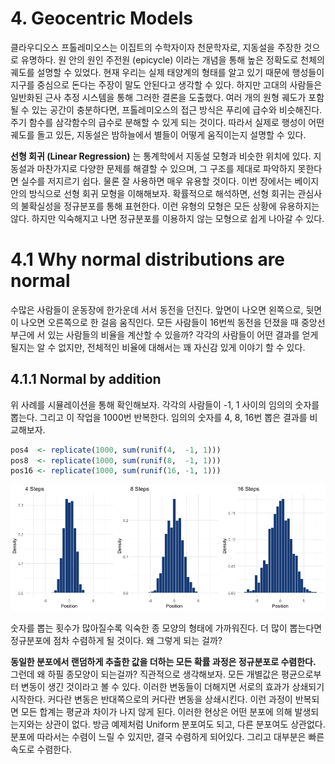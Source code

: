 # 4. Geocentric Models

클라우디오스 프톨레미오스는 이집트의 수학자이자 천문학자로, 지동설을 주장한 것으로 유명하다. 
원 안의 원인 주전원 (epicycle) 이라는 개념을 통해 높은 정확도로 천체의 궤도를 설명할 수 있었다. 
현재 우리는 실제 태양계의 형태를 알고 있기 때문에 행성들이 지구를 중심으로 돈다는 주장이 말도 안된다고 생각할 수 있다. 
하지만 고대의 사람들은 일반화된 근사 추정 시스템을 통해 그러한 결론을 도출했다. 
여러 개의 원형 궤도가 포함될 수 있는 공간이 충분하다면, 프톨레미오스의 접근 방식은 푸리에 급수와 비슷해진다. 
주기 함수를 삼각함수의 급수로 분해할 수 있게 되는 것이다. 
따라서 실제로 행성이 어떤 궤도를 돌고 있든, 지동설은 밤하늘에서 별들이 어떻게 움직이는지 설명할 수 있다. 

**선형 회귀 (Linear Regression)** 는 통계학에서 지동설 모형과 비슷한 위치에 있다. 
지동설과 마찬가지로 다양한 문제를 해결할 수 있으며, 그 구조를 제대로 파악하지 못한다면 실수를 저지르기 쉽다. 
물론 잘 사용하면 매우 유용할 것이다. 이번 장에서는 베이지안의 방식으로 선형 회귀 모형을 이해해보자.
확률적으로 해석하면, 선형 회귀는 관심사의 불확실성을 정규분포를 통해 표현한다. 이런 유형의 모형은 모든 상황에 유용하지는 않다. 
하지만 익숙해지고 나면 정규분포를 이용하지 않는 모형으로 쉽게 나아갈 수 있다.

# 4.1 Why normal distributions are normal

수많은 사람들이 운동장에 한가운데 서서 동전을 던진다. 앞면이 나오면 왼쪽으로, 뒷면이 나오면 오른쪽으로 한 걸음 움직인다. 
모든 사람들이 16번씩 동전을 던졌을 때 중앙선 부근에 서 있는 사람들의 비율을 계산할 수 있을까? 
각각의 사람들이 어떤 결과를 얻게 될지는 알 수 없지만, 전체적인 비율에 대해서는 꽤 자신감 있게 이야기 할 수 있다.

## 4.1.1 Normal by addition

위 사례를 시뮬레이션을 통해 확인해보자. 각각의 사람들이 -1, 1 사이의 임의의 숫자를 뽑는다. 
그리고 이 작업을 1000번 반복한다. 임의의 숫자를 4, 8, 16번 뽑은 결과를 비교해보자.

```r
pos4  <- replicate(1000, sum(runif(4,  -1, 1)))
pos8  <- replicate(1000, sum(runif(8,  -1, 1)))
pos16 <- replicate(1000, sum(runif(16, -1, 1)))
```

![](fig/ch4_normal_by_addition_01.png)

숫자를 뽑는 횟수가 많아질수록 익숙한 종 모양의 형태에 가까워진다. 더 많이 뽑는다면 정규분포에 점차 수렴하게 될 것이다. 왜 그렇게 되는 걸까?

**동일한 분포에서 랜덤하게 추출한 값을 더하는 모든 확률 과정은 정규분포로 수렴한다.** 그런데 왜 하필 종모양이 되는걸까? 
직관적으로 생각해보자. 모든 개별값은 평균으로부터 변동이 생긴 것이라고 볼 수 있다. 이러한 변동들이 더해지면 서로의 효과가 상쇄되기 시작한다. 
커다란 변동은 반대쪽으로의 커다란 변동을 상쇄시킨다. 이런 과정이 반복되면 모든 합계는 평균과 차이가 나지 않게 된다. 
이러한 현상은 어떤 분포에 의해 발생되는지와는 상관이 없다. 방금 예제처럼 Uniform 분포여도 되고, 다른 분포여도 상관없다. 
분포에 따라서는 수렴이 느릴 수 있지만, 결국 수렴하게 되어있다. 그리고 대부분은 빠른 속도로 수렴한다.
